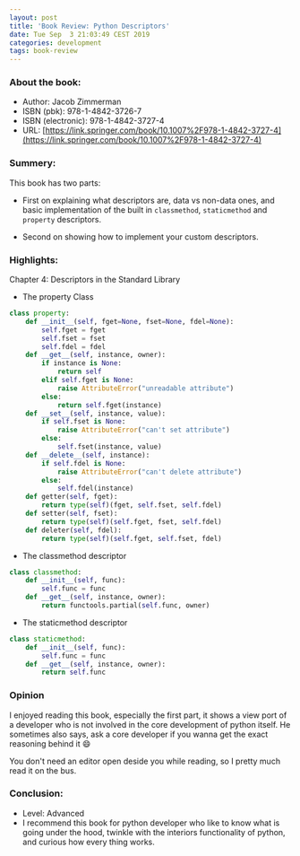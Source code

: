 ```yaml
---
layout: post
title: 'Book Review: Python Descriptors'
date: Tue Sep  3 21:03:49 CEST 2019
categories: development
tags: book-review
---
```


### About the book:

- Author: Jacob Zimmerman
- ISBN (pbk): 978-1-4842-3726-7
- ISBN (electronic): 978-1-4842-3727-4
- URL: [https://link.springer.com/book/10.1007%2F978-1-4842-3727-4](https://link.springer.com/book/10.1007%2F978-1-4842-3727-4)

### Summery:

This book has two parts:

- First on explaining what descriptors are, data vs non-data ones, and basic implementation of the built in `classmethod`, `staticmethod` and `property` descriptors.

- Second on showing how to implement your custom descriptors.

### Highlights:

Chapter 4: Descriptors in the Standard Library

- The property Class

```python
class property:
    def __init__(self, fget=None, fset=None, fdel=None):
        self.fget = fget
        self.fset = fset
        self.fdel = fdel
    def __get__(self, instance, owner):
        if instance is None:
            return self
        elif self.fget is None:
            raise AttributeError("unreadable attribute")
        else:
            return self.fget(instance)
    def __set__(self, instance, value):
        if self.fset is None:
            raise AttributeError("can't set attribute")
        else:
            self.fset(instance, value)
    def __delete__(self, instance):
        if self.fdel is None:
            raise AttributeError("can't delete attribute")
        else:
            self.fdel(instance)
    def getter(self, fget):
        return type(self)(fget, self.fset, self.fdel)
    def setter(self, fset):
        return type(self)(self.fget, fset, self.fdel)
    def deleter(self, fdel):
        return type(self)(self.fget, self.fset, fdel)
```

- The classmethod descriptor

```python
class classmethod:
    def __init__(self, func):
        self.func = func
    def __get__(self, instance, owner):
        return functools.partial(self.func, owner)
```

- The staticmethod descriptor

```python
class staticmethod:
    def __init__(self, func):
        self.func = func
    def __get__(self, instance, owner):
        return self.func
```

### Opinion

I enjoyed reading this book, especially the first part, it shows a view port of a developer who is not involved in the core development of python itself. He sometimes also says, ask a core developer if you wanna get the exact reasoning behind it 😄

You don't need an editor open deside you while reading, so I pretty much read it on the bus.

### Conclusion:

- Level: Advanced
- I recommend this book for python developer who like to know what is going under the hood, twinkle with the interiors functionality of python, and curious how every thing works.
